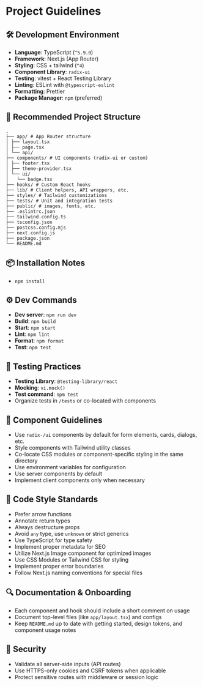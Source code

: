 # Project Guidelines

## 🛠️ Development Environment

- **Language**: TypeScript (`^5.9.0`)
- **Framework**: Next.js (App Router)
- **Styling**: CSS + tailwind (`^4`)
- **Component Library**: `radix-ui`
- **Testing**: vitest + React Testing Library
- **Linting**: ESLint with `@typescript-eslint`
- **Formatting**: Prettier
- **Package Manager**: `npm` (preferred)

## 📂 Recommended Project Structure

```warp-runnable-command
.
├── app/ # App Router structure
│ ├── layout.tsx
│ ├── page.tsx
│ └── api/
├── components/ # UI components (radix-ui or custom)
│ ├── footer.tsx
│ ├── theme-provider.tsx
│ └── ui/
│   └── badge.tsx
├── hooks/ # Custom React hooks
├── lib/ # Client helpers, API wrappers, etc.
├── styles/ # Tailwind customizations
├── tests/ # Unit and integration tests
├── public/ # images, fonts, etc.
├── .eslintrc.json
├── tailwind.config.ts
├── tsconfig.json
├── postcss.config.mjs
├── next.config.js
├── package.json
└── README.md
```

## 📦 Installation Notes

- `npm install`

## ⚙️ Dev Commands

- **Dev server**: `npm run dev`
- **Build**: `npm build`
- **Start**: `npm start`
- **Lint**: `npm lint`
- **Format**: `npm format`
- **Test**: `npm test`

## 🧪 Testing Practices

- **Testing Library**: `@testing-library/react`
- **Mocking**: `vi.mock()`
- **Test command**: `npm test`
- Organize tests in `/tests` or co-located with components

## 🧱 Component Guidelines

- Use `radix-/ui` components by default for form elements, cards, dialogs, etc.
- Style components with Tailwind utility classes
- Co-locate CSS modules or component-specific styling in the same directory
- Use environment variables for configuration
- Use server components by default
- Implement client components only when necessary

## 📝 Code Style Standards

- Prefer arrow functions
- Annotate return types
- Always destructure props
- Avoid `any` type, use `unknown` or strict generics
- Use TypeScript for type safety
- Implement proper metadata for SEO
- Utilize Next.js Image component for optimized images
- Use CSS Modules or Tailwind CSS for styling
- Implement proper error boundaries
- Follow Next.js naming conventions for special files

## 🔍 Documentation & Onboarding

- Each component and hook should include a short comment on usage
- Document top-level files (like `app/layout.tsx`) and configs
- Keep `README.md` up to date with getting started, design tokens, and component usage notes

## 🔐 Security

- Validate all server-side inputs (API routes)
- Use HTTPS-only cookies and CSRF tokens when applicable
- Protect sensitive routes with middleware or session logic
